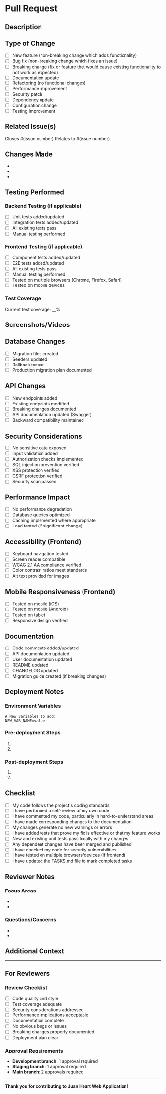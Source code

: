 # Pull Request

## Description
<!-- Provide a brief description of the changes in this PR -->

## Type of Change
<!-- Mark the relevant option with an [x] -->

- [ ] New feature (non-breaking change which adds functionality)
- [ ] Bug fix (non-breaking change which fixes an issue)
- [ ] Breaking change (fix or feature that would cause existing functionality to not work as expected)
- [ ] Documentation update
- [ ] Refactoring (no functional changes)
- [ ] Performance improvement
- [ ] Security patch
- [ ] Dependency update
- [ ] Configuration change
- [ ] Testing improvement

## Related Issue(s)
<!-- Link to related issues -->

Closes #(issue number)
Relates to #(issue number)

## Changes Made
<!-- Provide a detailed list of changes -->

-
-
-

## Testing Performed
<!-- Describe the tests you ran to verify your changes -->

### Backend Testing (if applicable)
- [ ] Unit tests added/updated
- [ ] Integration tests added/updated
- [ ] All existing tests pass
- [ ] Manual testing performed

### Frontend Testing (if applicable)
- [ ] Component tests added/updated
- [ ] E2E tests added/updated
- [ ] All existing tests pass
- [ ] Manual testing performed
- [ ] Tested on multiple browsers (Chrome, Firefox, Safari)
- [ ] Tested on mobile devices

### Test Coverage
Current test coverage: __%

## Screenshots/Videos
<!-- If applicable, add screenshots or videos to help explain your changes -->

## Database Changes
<!-- If applicable, describe database schema changes -->

- [ ] Migration files created
- [ ] Seeders updated
- [ ] Rollback tested
- [ ] Production migration plan documented

## API Changes
<!-- If applicable, describe API changes -->

- [ ] New endpoints added
- [ ] Existing endpoints modified
- [ ] Breaking changes documented
- [ ] API documentation updated (Swagger)
- [ ] Backward compatibility maintained

## Security Considerations
<!-- Describe any security implications -->

- [ ] No sensitive data exposed
- [ ] Input validation added
- [ ] Authorization checks implemented
- [ ] SQL injection prevention verified
- [ ] XSS protection verified
- [ ] CSRF protection verified
- [ ] Security scan passed

## Performance Impact
<!-- Describe any performance implications -->

- [ ] No performance degradation
- [ ] Database queries optimized
- [ ] Caching implemented where appropriate
- [ ] Load tested (if significant change)

## Accessibility (Frontend)
<!-- For frontend changes, verify accessibility -->

- [ ] Keyboard navigation tested
- [ ] Screen reader compatible
- [ ] WCAG 2.1 AA compliance verified
- [ ] Color contrast ratios meet standards
- [ ] Alt text provided for images

## Mobile Responsiveness (Frontend)
<!-- For frontend changes, verify mobile responsiveness -->

- [ ] Tested on mobile (iOS)
- [ ] Tested on mobile (Android)
- [ ] Tested on tablet
- [ ] Responsive design verified

## Documentation
<!-- Check all that apply -->

- [ ] Code comments added/updated
- [ ] API documentation updated
- [ ] User documentation updated
- [ ] README updated
- [ ] CHANGELOG updated
- [ ] Migration guide created (if breaking changes)

## Deployment Notes
<!-- Any special deployment instructions or considerations -->

### Environment Variables
<!-- List any new environment variables -->

```
# New variables to add:
NEW_VAR_NAME=value
```

### Pre-deployment Steps
<!-- Steps to run before deployment -->

1.
2.

### Post-deployment Steps
<!-- Steps to run after deployment -->

1.
2.

## Checklist
<!-- Verify all items before requesting review -->

- [ ] My code follows the project's coding standards
- [ ] I have performed a self-review of my own code
- [ ] I have commented my code, particularly in hard-to-understand areas
- [ ] I have made corresponding changes to the documentation
- [ ] My changes generate no new warnings or errors
- [ ] I have added tests that prove my fix is effective or that my feature works
- [ ] New and existing unit tests pass locally with my changes
- [ ] Any dependent changes have been merged and published
- [ ] I have checked my code for security vulnerabilities
- [ ] I have tested on multiple browsers/devices (if frontend)
- [ ] I have updated the TASKS.md file to mark completed tasks

## Reviewer Notes
<!-- Any specific areas you'd like reviewers to focus on -->

### Focus Areas
-
-

### Questions/Concerns
-
-

## Additional Context
<!-- Add any other context about the pull request here -->

---

## For Reviewers

### Review Checklist
- [ ] Code quality and style
- [ ] Test coverage adequate
- [ ] Security considerations addressed
- [ ] Performance implications acceptable
- [ ] Documentation complete
- [ ] No obvious bugs or issues
- [ ] Breaking changes properly documented
- [ ] Deployment plan clear

### Approval Requirements
- **Development branch**: 1 approval required
- **Staging branch**: 1 approval required
- **Main branch**: 2 approvals required

---

**Thank you for contributing to Juan Heart Web Application!**
